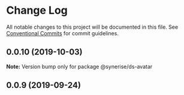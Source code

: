 # Change Log

All notable changes to this project will be documented in this file.
See [Conventional Commits](https://conventionalcommits.org) for commit guidelines.

## 0.0.10 (2019-10-03)

**Note:** Version bump only for package @synerise/ds-avatar

## 0.0.9 (2019-09-24)

